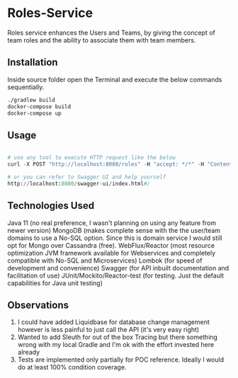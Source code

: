 # Roles-Service

Roles service enhances the Users and Teams, by giving the concept of team roles and the ability to associate them with team members.

## Installation

Inside source folder open the Terminal and execute the below commands sequentially.

```bash
./gradlew build
docker-compose build
docker-compose up
```

## Usage

```python

# use any tool to execute HTTP request like the below
curl -X POST "http://localhost:8080/roles" -H "accept: */*" -H "Content-Type: application/json" -d "{ \"roleTypeName\": \"PROJECT_MANAGER\"}"

# or you can refer to Swagger UI and help yourself
http://localhost:8080/swagger-ui/index.html#/
```

## Technologies Used
Java 11 (no real preference, I wasn't planning on using any feature from newer version)
MongoDB (makes complete sense with the the user/team domains to use a No-SQL option. Since this is domain service I would still opt for Mongo over Cassandra (free).
WebFlux/Reactor (most resource optimization JVM framework available for Webservices and completely compatible with No-SQL and Microservices)
Lombok (for speed of development and convenience)
Swagger (for API inbuilt documentation and facilitation of use)
JUnit/Mockito/Reactor-test (for testing. Just the default capabilities for Java unit testing)

## Observations
1. I could have added Liquidbase for database change management however is less painful to just call the API (it's very easy right)
2. Wanted to add Sleuth for out of the box Tracing but there something wrong with my local Gradle and I'm ok with the effort invested here already
3. Tests are implemented only partially for POC reference. Ideally I would do at least 100% condition coverage.
